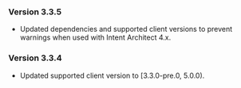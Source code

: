 ### Version 3.3.5

- Updated dependencies and supported client versions to prevent warnings when used with Intent Architect 4.x.

### Version 3.3.4

- Updated supported client version to [3.3.0-pre.0, 5.0.0).
